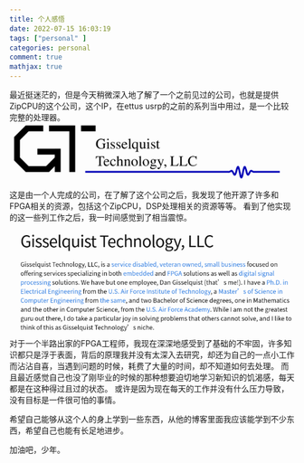 ```yaml
---
title: 个人感悟
date: 2022-07-15 16:03:19
tags: ["personal" ]
categories: personal
comment: true
mathjax: true
---
```

最近挺迷茫的，但是今天稍微深入地了解了一个之前见过的公司，也就是提供ZipCPU的这个公司，这个IP，在ettus usrp的之前的系列当中用过，是一个比较完整的处理器。
![ZipCPU](个人感悟/ZipCPU.png)
这是由一个人完成的公司，在了解了这个公司之后，我发现了他开源了许多和FPGA相关的资源，包括这个ZipCPU，DSP处理相关的资源等等。
看到了他实现的这一些列工作之后，我一时间感觉到了相当震惊。
<!--more-->

![Gisselquist 简介](个人感悟/Gisselquist.png)
对于一个半路出家的FPGA工程师，我现在深深地感受到了基础的不牢固，许多知识都只是浮于表面，背后的原理我并没有太深入去研究，却还为自己的一点小工作而沾沾自喜，当遇到问题的时候，耗费了大量的时间，却不知道如何去处理。
而且最近感觉自己也没了刚毕业的时候的那种想要迫切地学习新知识的饥渴感，每天都是在这种得过且过的状态。
或许是因为现在每天的工作并没有什么压力导致，没有目标是一件很可怕的事情。

希望自己能够从这个人的身上学到一些东西，从他的博客里面我应该能学到不少东西，希望自己也能有长足地进步。

加油吧，少年。

